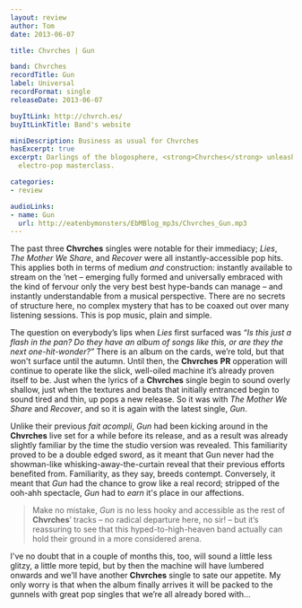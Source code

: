 ```yaml
---
layout: review
author: Tom
date: 2013-06-07

title: Chvrches | Gun

band: Chvrches
recordTitle: Gun
label: Universal
recordFormat: single
releaseDate: 2013-06-07

buyItLink: http://chvrch.es/
buyItLinkTitle: Band's website

miniDescription: Business as usual for Chvrches 
hasExcerpt: true
excerpt: Darlings of the blogosphere, <strong>Chvrches</strong> unleash another straight-to-the-hind-brain
  electro-pop masterclass.

categories:
- review

audioLinks:
- name: Gun
  url: http://eatenbymonsters/EbMBlog_mp3s/Chvrches_Gun.mp3
---
```


The past three **Chvrches** singles were notable for their immediacy; *Lies*, *The Mother We Share*, and *Recover* were all instantly-accessible pop hits. This applies both in terms of medium _and_ construction: instantly available to stream on the ’net – emerging fully formed and universally embraced with the kind of fervour only the very best best hype-bands can manage – and instantly understandable from a musical perspective. There are no secrets of structure here, no complex mystery that has to be coaxed out over many listening sessions. This is pop music, plain and simple.

The question on everybody’s lips when *Lies* first surfaced was *“Is this just a flash in the pan? Do they have an album of songs like this, or are they the next one-hit-wonder?”* There is an album on the cards, we’re told, but that won't surface until the autumn. Until then, the **Chvrches** **PR** opperation will continue to operate like the slick, well-oiled machine it’s already proven itself to be. Just when the lyrics of a **Chvrches** single begin to sound overly shallow, just when the textures and beats that initially entranced begin to sound tired and thin, up pops a new release. So it was with *The Mother We Share* and *Recover*, and so it is again with the latest single, *Gun*.

Unlike their previous *fait acompli*, *Gun* had been kicking around in the **Chvrches** live set for a while before its release, and as a result was already slightly familiar by the time the studio version was revealed. This familiarity proved to be a double edged sword, as it meant that Gun never had the showman-like whisking-away-the-curtain reveal that their previous efforts benefited from. Familiarity, as they say, breeds contempt. Conversely, it meant that *Gun* had the chance to grow like a real record; stripped of the ooh-ahh spectacle, *Gun* had to _earn_ it's place in our affections.

> Make no mistake, *Gun* is no less hooky and accessible as the rest of **Chvrches**’ tracks – no radical departure here, no sir! – but it’s reassuring to see that this hyped-to-high-heaven band actually can hold their ground in a more considered arena.

I've no doubt that in a couple of months this, too, will sound a little less glitzy, a little more tepid, but by then the machine will have lumbered onwards and we’ll have another **Chvrches** single to sate our appetite. My only worry is that when the album finally arrives it will be packed to the gunnels with great pop singles that we’re all already bored with...
